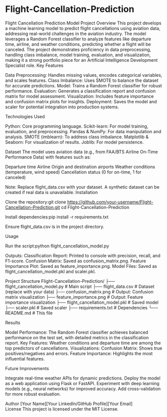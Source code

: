 # Flight-Cancellation-Prediction
Flight Cancellation Prediction Model
Project Overview
This project develops a machine learning model to predict flight cancellations using aviation data, addressing real-world challenges in the aviation industry. The model leverages a Random Forest classifier to analyze features like departure time, airline, and weather conditions, predicting whether a flight will be canceled. The project demonstrates proficiency in data preprocessing, handling class imbalance, model training, evaluation, and visualization, making it a strong portfolio piece for an Artificial Intelligence Development Specialist role.
Key Features

Data Preprocessing: Handles missing values, encodes categorical variables, and scales features.
Class Imbalance: Uses SMOTE to balance the dataset for accurate predictions.
Model: Trains a Random Forest classifier for robust performance.
Evaluation: Generates a classification report and confusion matrix for model assessment.
Visualization: Includes feature importance and confusion matrix plots for insights.
Deployment: Saves the model and scaler for potential integration into production systems.

Technologies Used

Python: Core programming language.
Scikit-learn: For model training, evaluation, and preprocessing.
Pandas & NumPy: For data manipulation and analysis.
SMOTE (imblearn): To address class imbalance.
Matplotlib & Seaborn: For visualization of results.
Joblib: For model persistence.

Dataset
The model uses aviation data (e.g., from FAA/BTS Airline On-Time Performance Data) with features such as:

Departure time
Airline
Origin and destination airports
Weather conditions (temperature, wind speed)
Cancellation status (0 for on-time, 1 for canceled)

Note: Replace flight_data.csv with your dataset. A synthetic dataset can be created if real data is unavailable.
Installation

Clone the repository:git clone https://github.com/your-username/Flight-Cancellation-Prediction.git
cd Flight-Cancellation-Prediction


Install dependencies:pip install -r requirements.txt


Ensure flight_data.csv is in the project directory.

Usage

Run the script:python flight_cancellation_model.py


Outputs:
Classification Report: Printed to console with precision, recall, and F1-score.
Confusion Matrix: Saved as confusion_matrix.png.
Feature Importance Plot: Saved as feature_importance.png.
Model Files: Saved as flight_cancellation_model.pkl and scaler.pkl.



Project Structure
Flight-Cancellation-Prediction/
├── flight_cancellation_model.py  # Main script
├── flight_data.csv              # Dataset (replace with your data)
├── confusion_matrix.png         # Output: Confusion matrix visualization
├── feature_importance.png       # Output: Feature importance visualization
├── flight_cancellation_model.pkl # Saved model
├── scaler.pkl                   # Saved scaler
├── requirements.txt             # Dependencies
└── README.md                    # This file

Results

Model Performance: The Random Forest classifier achieves balanced performance on the test set, with detailed metrics in the classification report.
Key Features: Weather conditions and departure time are among the top predictors of cancellations.
Visualizations:
Confusion Matrix: Shows true positives/negatives and errors.
Feature Importance: Highlights the most influential features.



Future Improvements

Integrate real-time weather APIs for dynamic predictions.
Deploy the model as a web application using Flask or FastAPI.
Experiment with deep learning models (e.g., neural networks) for improved accuracy.
Add cross-validation for more robust evaluation.

Author
[Your Name][Your LinkedIn/GitHub Profile][Your Email]  
License
This project is licensed under the MIT License.
